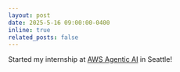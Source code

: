 ```yaml
---
layout: post
date: 2025-5-16 09:00:00-0400
inline: true
related_posts: false
---
```


Started my internship at [AWS Agentic AI](https://aws.amazon.com) in Seattle!
